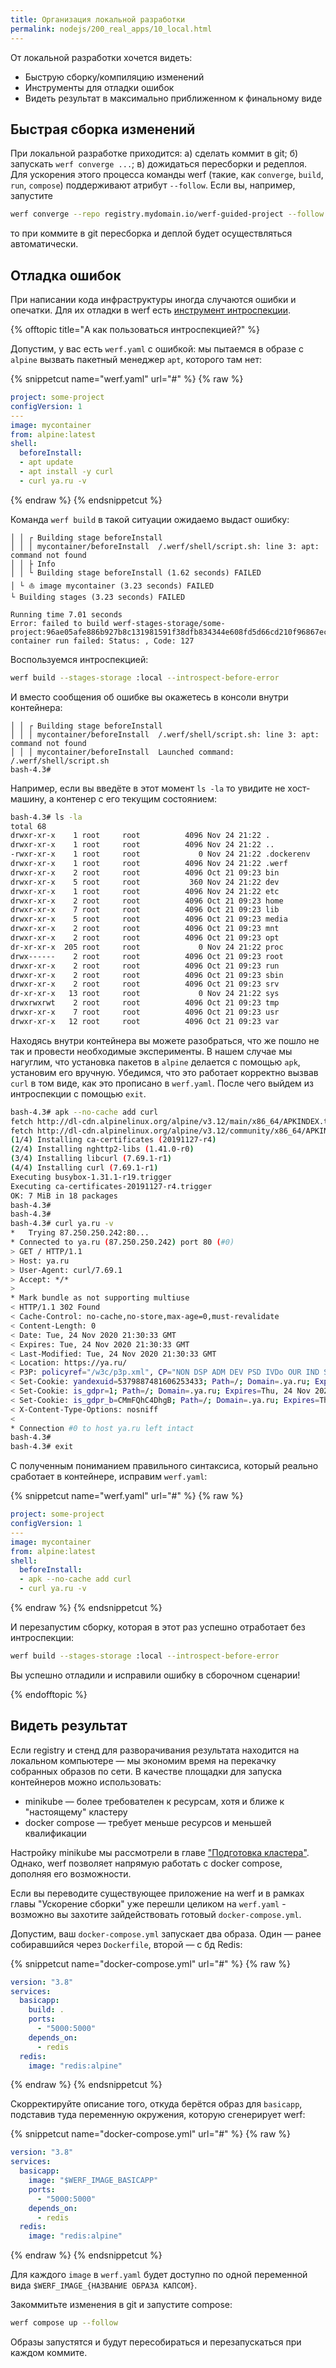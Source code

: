 ```yaml
---
title: Организация локальной разработки
permalink: nodejs/200_real_apps/10_local.html
---
```


От локальной разработки хочется видеть:

- Быструю сборку/компиляцию изменений
- Инструменты для отладки ошибок
- Видеть результат в максимально приближенном к финальному виде

## Быстрая сборка изменений

При локальной разработке приходится: а) сделать коммит в git; б) запускать `werf converge ...`; в) дожидаться пересборки и редеплоя. Для ускорения этого процесса команды werf (такие, как `converge`, `build`, `run`, `compose`) поддерживают атрибут `--follow`. Если вы, например, запустите

```bash
werf converge --repo registry.mydomain.io/werf-guided-project --follow
```

то при коммите в git пересборка и деплой будет осуществляться автоматически.

## Отладка ошибок

При написании кода инфраструктуры иногда случаются ошибки и опечатки. Для их отладки в werf есть [инструмент интроспекции](https://ru.werf.io/documentation/advanced/development_and_debug/stage_introspection.html).

{% offtopic title="А как пользоваться интроспекцией?" %}

Допустим, у вас есть `werf.yaml` с ошибкой: мы пытаемся в образе с `alpine` вызвать пакетный менеджер `apt`, которого там нет:

{% snippetcut name="werf.yaml" url="#" %}
{% raw %}
```yaml
project: some-project
configVersion: 1
---
image: mycontainer
from: alpine:latest
shell:
  beforeInstall:
  - apt update
  - apt install -y curl
  - curl ya.ru -v
```
{% endraw %}
{% endsnippetcut %}

Команда `werf build` в такой ситуации ожидаемо выдаст ошибку:

```
│ │ ┌ Building stage beforeInstall
│ │ │ mycontainer/beforeInstall  /.werf/shell/script.sh: line 3: apt: command not found
│ │ ├ Info
│ │ └ Building stage beforeInstall (1.62 seconds) FAILED
│ └ ⛵ image mycontainer (3.23 seconds) FAILED
└ Building stages (3.23 seconds) FAILED

Running time 7.01 seconds
Error: failed to build werf-stages-storage/some-project:96ae05afe886b927b8c131981591f38dfb834344e608fd5d66cd210f96867ecb: container run failed: Status: , Code: 127
```

Воспользуемся интроспекцией:

```bash
werf build --stages-storage :local --introspect-before-error
```

И вместо сообщения об ошибке вы окажетесь в консоли внутри контейнера:

```
│ │ ┌ Building stage beforeInstall
│ │ │ mycontainer/beforeInstall  /.werf/shell/script.sh: line 3: apt: command not found
│ │ │ mycontainer/beforeInstall  Launched command: /.werf/shell/script.sh
bash-4.3#
```

Например, если вы введёте в этот момент `ls -la` то увидите не хост-машину, а контенер с его текущим состоянием:

```bash
bash-4.3# ls -la
total 68
drwxr-xr-x    1 root     root          4096 Nov 24 21:22 .
drwxr-xr-x    1 root     root          4096 Nov 24 21:22 ..
-rwxr-xr-x    1 root     root             0 Nov 24 21:22 .dockerenv
drwxr-xr-x    1 root     root          4096 Nov 24 21:22 .werf
drwxr-xr-x    2 root     root          4096 Oct 21 09:23 bin
drwxr-xr-x    5 root     root           360 Nov 24 21:22 dev
drwxr-xr-x    1 root     root          4096 Nov 24 21:22 etc
drwxr-xr-x    2 root     root          4096 Oct 21 09:23 home
drwxr-xr-x    7 root     root          4096 Oct 21 09:23 lib
drwxr-xr-x    5 root     root          4096 Oct 21 09:23 media
drwxr-xr-x    2 root     root          4096 Oct 21 09:23 mnt
drwxr-xr-x    2 root     root          4096 Oct 21 09:23 opt
dr-xr-xr-x  205 root     root             0 Nov 24 21:22 proc
drwx------    2 root     root          4096 Oct 21 09:23 root
drwxr-xr-x    2 root     root          4096 Oct 21 09:23 run
drwxr-xr-x    2 root     root          4096 Oct 21 09:23 sbin
drwxr-xr-x    2 root     root          4096 Oct 21 09:23 srv
dr-xr-xr-x   13 root     root             0 Nov 24 21:22 sys
drwxrwxrwt    2 root     root          4096 Oct 21 09:23 tmp
drwxr-xr-x    7 root     root          4096 Oct 21 09:23 usr
drwxr-xr-x   12 root     root          4096 Oct 21 09:23 var
```

Находясь внутри контейнера вы можете разобраться, что же пошло не так и провести необходимые эксперименты. В нашем случае мы нагуглим, что установка пакетов в `alpine` делается с помощью `apk`, установим его вручную. Убедимся, что это работает корректно вызвав `curl` в том виде, как это прописано в `werf.yaml`. После чего выйдем из интроспекции с помощью `exit`.

```bash
bash-4.3# apk --no-cache add curl
fetch http://dl-cdn.alpinelinux.org/alpine/v3.12/main/x86_64/APKINDEX.tar.gz
fetch http://dl-cdn.alpinelinux.org/alpine/v3.12/community/x86_64/APKINDEX.tar.gz
(1/4) Installing ca-certificates (20191127-r4)
(2/4) Installing nghttp2-libs (1.41.0-r0)
(3/4) Installing libcurl (7.69.1-r1)
(4/4) Installing curl (7.69.1-r1)
Executing busybox-1.31.1-r19.trigger
Executing ca-certificates-20191127-r4.trigger
OK: 7 MiB in 18 packages
bash-4.3#
bash-4.3#
bash-4.3# curl ya.ru -v
*   Trying 87.250.250.242:80...
* Connected to ya.ru (87.250.250.242) port 80 (#0)
> GET / HTTP/1.1
> Host: ya.ru
> User-Agent: curl/7.69.1
> Accept: */*
>
* Mark bundle as not supporting multiuse
< HTTP/1.1 302 Found
< Cache-Control: no-cache,no-store,max-age=0,must-revalidate
< Content-Length: 0
< Date: Tue, 24 Nov 2020 21:30:33 GMT
< Expires: Tue, 24 Nov 2020 21:30:33 GMT
< Last-Modified: Tue, 24 Nov 2020 21:30:33 GMT
< Location: https://ya.ru/
< P3P: policyref="/w3c/p3p.xml", CP="NON DSP ADM DEV PSD IVDo OUR IND STP PHY PRE NAV UNI"
< Set-Cookie: yandexuid=5379887481606253433; Path=/; Domain=.ya.ru; Expires=Thu, 24 Nov 2022 21:30:33 GMT
< Set-Cookie: is_gdpr=1; Path=/; Domain=.ya.ru; Expires=Thu, 24 Nov 2022 21:30:33 GMT
< Set-Cookie: is_gdpr_b=CMmFQhC4DhgB; Path=/; Domain=.ya.ru; Expires=Thu, 24 Nov 2022 21:30:33 GMT
< X-Content-Type-Options: nosniff
<
* Connection #0 to host ya.ru left intact
bash-4.3#
bash-4.3# exit
```

С полученным пониманием правильного синтаксиса, который реально сработает в контейнере, исправим `werf.yaml`:

{% snippetcut name="werf.yaml" url="#" %}
{% raw %}
```yaml
project: some-project
configVersion: 1
---
image: mycontainer
from: alpine:latest
shell:
  beforeInstall:
  - apk --no-cache add curl
  - curl ya.ru -v
```
{% endraw %}
{% endsnippetcut %}

И перезапустим сборку, которая в этот раз успешно отработает без интроспекции:

```bash
werf build --stages-storage :local --introspect-before-error
```

Вы успешно отладили и исправили ошибку в сборочном сценарии!

{% endofftopic %}

## Видеть результат

Если registry и стенд для разворачивания результата находится на локальном компьютере — мы экономим время на перекачку собранных образов по сети. В качестве площадки для запуска контейнеров можно использовать:

- minikube — более требователен к ресурсам, хотя и ближе к "настоящему" кластеру
- docker compose — требует меньше ресурсов и меньшей квалификации

Настройку minikube мы рассмотрели в главе ["Подготовка кластера"](../100_basic/20_cluster.html). Однако, werf позволяет напрямую работать с docker compose, дополняя его возможности.

Если вы переводите существующее приложение на werf и в рамках главы "Ускорение сборки" уже перешли целиком на `werf.yaml` - возможно вы захотите зайдействовать готовый `docker-compose.yml`.

Допустим, ваш `docker-compose.yml` запускает два образа. Один — ранее собиравшийся через `Dockerfile`, второй — с бд Redis:

{% snippetcut name="docker-compose.yml" url="#" %}
{% raw %}
```yaml
version: "3.8"
services:
  basicapp:
    build: .
    ports:
      - "5000:5000"
    depends_on:
      - redis
  redis:
    image: "redis:alpine"
```
{% endraw %}
{% endsnippetcut %}

Скорректируйте описание того, откуда берётся образ для `basicapp`, подставив туда переменную окружения, которую сгенерирует werf:

{% snippetcut name="docker-compose.yml" url="#" %}
{% raw %}
```yaml
version: "3.8"
services:
  basicapp:
    image: "$WERF_IMAGE_BASICAPP"
    ports:
      - "5000:5000"
    depends_on:
      - redis
  redis:
    image: "redis:alpine"
```
{% endraw %}
{% endsnippetcut %}

Для каждого `image` в `werf.yaml` будет доступно по одной переменной вида `$WERF_IMAGE_{НАЗВАНИЕ ОБРАЗА КАПСОМ}`.

Закоммитьте изменения в git и запустите compose:

```bash
werf compose up --follow
```

Образы запустятся и будут пересобираться и перезапускаться при каждом коммите.
